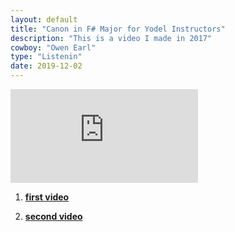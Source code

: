 ```yaml
---
layout: default
title: "Canon in F# Major for Yodel Instructors"
description: "This is a video I made in 2017"
cowboy: "Owen Earl"
type: "Listenin"
date: 2019-12-02
---
```


<iframe id="youtubewide" src="https://www.youtube.com/embed/MBbgw_Qt9Ho" frameborder="0" allow="accelerometer; autoplay; encrypted-media; gyroscope; picture-in-picture" allowfullscreen></iframe><br>

1. **[first video](https://youtu.be/plyd2kzWWYc)**

2. **[second video](https://youtu.be/lp2yW9Cw8z8/)**
